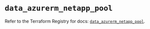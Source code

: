 # `data_azurerm_netapp_pool`

Refer to the Terraform Registry for docs: [`data_azurerm_netapp_pool`](https://registry.terraform.io/providers/hashicorp/azurerm/4.29.0/docs/data-sources/netapp_pool).
